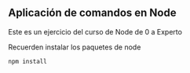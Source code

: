 ## Aplicación de comandos en Node

Este es un ejercicio del curso de Node de 0 a Experto

Recuerden instalar los paquetes de node

```
npm install
```
